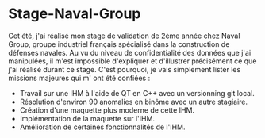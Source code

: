 # Stage-Naval-Group

Cet été, j'ai réalisé mon stage de validation de 2ème année chez Naval Group, groupe industriel français spécialisé dans la construction de défenses navales.
Au vu du niveau de confidentialité des données que j'ai manipulées, il m'est impossible d'expliquer et d'illustrer précisément ce que j'ai réalisé durant ce stage. C'est pourquoi, je vais simplement lister les missions majeures qui m' ont été confiées :

- Travail sur une IHM à l'aide de QT en C++ avec un versionning git local.
- Résolution d'environ 90 anomalies en binôme avec un autre stagiaire.
- Création d'une maquette plus moderne de cette IHM.
- Implémentation de la maquette sur l'IHM.
- Amélioration de certaines fonctionnalités de l'IHM.
